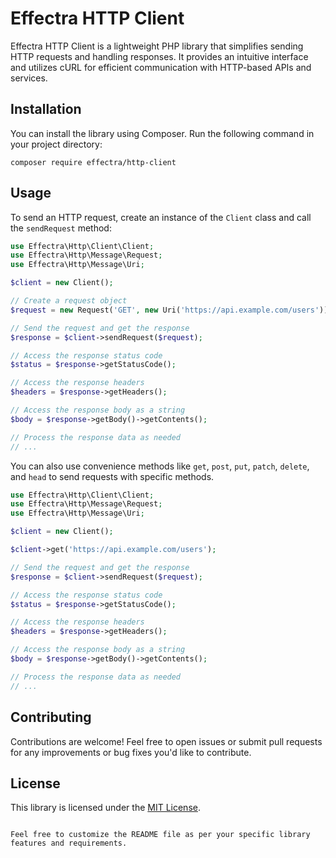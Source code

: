 # Effectra HTTP Client

Effectra HTTP Client is a lightweight PHP library that simplifies sending HTTP requests and handling responses. It provides an intuitive interface and utilizes cURL for efficient communication with HTTP-based APIs and services.

## Installation

You can install the library using Composer. Run the following command in your project directory:

```shell
composer require effectra/http-client
```

## Usage

To send an HTTP request, create an instance of the `Client` class and call the `sendRequest` method:

```php
use Effectra\Http\Client\Client;
use Effectra\Http\Message\Request;
use Effectra\Http\Message\Uri;

$client = new Client();

// Create a request object
$request = new Request('GET', new Uri('https://api.example.com/users'));

// Send the request and get the response
$response = $client->sendRequest($request);

// Access the response status code
$status = $response->getStatusCode();

// Access the response headers
$headers = $response->getHeaders();

// Access the response body as a string
$body = $response->getBody()->getContents();

// Process the response data as needed
// ...
```

You can also use convenience methods like `get`, `post`, `put`, `patch`, `delete`, and `head` to send requests with specific methods.

```php
use Effectra\Http\Client\Client;
use Effectra\Http\Message\Request;
use Effectra\Http\Message\Uri;

$client = new Client();

$client->get('https://api.example.com/users');

// Send the request and get the response
$response = $client->sendRequest($request);

// Access the response status code
$status = $response->getStatusCode();

// Access the response headers
$headers = $response->getHeaders();

// Access the response body as a string
$body = $response->getBody()->getContents();

// Process the response data as needed
// ...
```

## Contributing

Contributions are welcome! Feel free to open issues or submit pull requests for any improvements or bug fixes you'd like to contribute.

## License

This library is licensed under the [MIT License](LICENSE).
```

Feel free to customize the README file as per your specific library features and requirements.